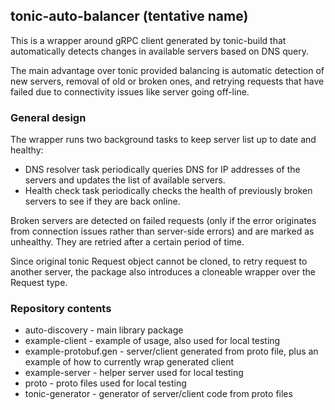 ## tonic-auto-balancer (tentative name)

This is a wrapper around gRPC client generated by tonic-build that automatically detects changes in available servers based on DNS query.

The main advantage over tonic provided balancing is automatic detection of new servers, removal of old or broken ones, and retrying requests that have failed due to connectivity issues like server going off-line.

### General design

The wrapper runs two background tasks to keep server list up to date and healthy:
- DNS resolver task periodically queries DNS for IP addresses of the servers and updates the list of available servers.
- Health check task periodically checks the health of previously broken servers to see if they are back online.

Broken servers are detected on failed requests (only if the error originates from connection issues rather than server-side errors) and are marked as unhealthy. They are retried after a certain period of time.

Since original tonic Request object cannot be cloned, to retry request to another server, the package also introduces a cloneable wrapper over the Request type.

### Repository contents

- auto-discovery - main library package
- example-client - example of usage, also used for local testing
- example-protobuf.gen - server/client generated from proto file, plus an example of how to currently wrap generated client
- example-server - helper server used for local testing
- proto - proto files used for local testing
- tonic-generator - generator of server/client code from proto files
